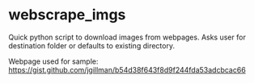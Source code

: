 # webscrape_imgs
Quick python script to download images from webpages. Asks user for destination folder or defaults to existing directory. 

Webpage used for sample: https://gist.github.com/jgillman/b54d38f643f8d9f244fda53adcbcac66 
